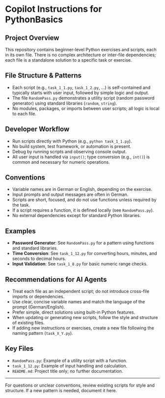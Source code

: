 # Copilot Instructions for PythonBasics

## Project Overview
This repository contains beginner-level Python exercises and scripts, each in its own file. There is no complex architecture or inter-file dependencies; each file is a standalone solution to a specific task or exercise.

## File Structure & Patterns
- Each script (e.g., `task_1_1.py`, `task_1_2.py`, ...) is self-contained and typically starts with user input, followed by simple logic and output.
- The file `RandomPass.py` demonstrates a utility script (random password generator) using standard libraries (`random`, `string`).
- No modules, packages, or imports between user scripts; all logic is local to each file.

## Developer Workflow
- Run scripts directly with Python (e.g., `python task_1_1.py`).
- No build system, test framework, or automation is present.
- Debug by running scripts and observing console output.
- All user input is handled via `input()`; type conversion (e.g., `int()`) is common and necessary for numeric operations.

## Conventions
- Variable names are in German or English, depending on the exercise.
- Input prompts and output messages are often in German.
- Scripts are short, focused, and do not use functions unless required by the task.
- If a script requires a function, it is defined locally (see `RandomPass.py`).
- No external dependencies except for standard Python libraries.

## Examples
- **Password Generator**: See `RandomPass.py` for a pattern using functions and standard libraries.
- **Time Conversion**: See `task_1_12.py` for converting hours, minutes, and seconds to decimal hours.
- **Input Validation**: See `task_1_8.py` for basic numeric range checks.

## Recommendations for AI Agents
- Treat each file as an independent script; do not introduce cross-file imports or dependencies.
- Use clear, concise variable names and match the language of the prompt (German/English).
- Prefer simple, direct solutions using built-in Python features.
- When updating or generating new scripts, follow the style and structure of existing files.
- If adding new instructions or exercises, create a new file following the naming pattern (`task_X_Y.py`).

## Key Files
- `RandomPass.py`: Example of a utility script with a function.
- `task_1_12.py`: Example of input handling and calculation.
- `README.md`: Project title only; no further documentation.

---
For questions or unclear conventions, review existing scripts for style and structure. If a new pattern is needed, document it here.
